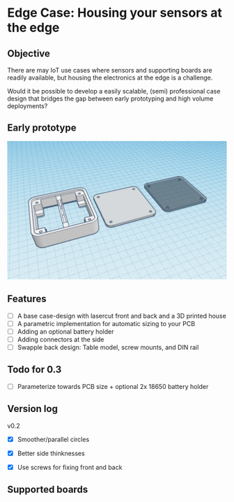 # Edge Case: Housing your sensors at the edge

## Objective
There are may IoT use cases where sensors and supporting boards are readily available,
but housing the electronics at the edge is a challenge. 

Would it be possible to develop
a easily scalable, (semi) professional case design that bridges the gap between early prototyping
and high volume deployments?

## Early prototype

![Early prototype](./docs/overview_0.2.png)

## Features

- [ ] A base case-design with lasercut front and back and a 3D printed house
- [ ] A parametric implementation for automatic sizing to your PCB
- [ ] Adding an optional battery holder
- [ ] Adding connectors at the side
- [ ] Swapple back design: Table model, screw mounts, and DIN rail

## Todo for 0.3

- [ ] Parameterize towards PCB size + optional 2x 18650 battery holder

## Version log

v0.2
- [X] Smoother/parallel circles
- [X] Better side thinknesses
- [X] Use screws for fixing front and back


## Supported boards


